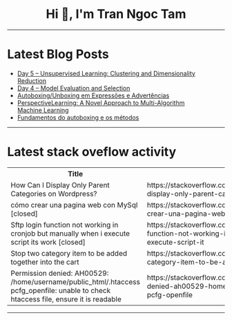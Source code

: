 <h1 align="center">Hi 👋, I'm Tran Ngoc Tam</h1>

---

# Latest Blog Posts 
<!-- BLOG-POST-LIST:START -->
- [Day 5 – Unsupervised Learning: Clustering and Dimensionality Reduction](https://dev.to/ahammadmejbah/day-5-unsupervised-learning-clustering-and-dimensionality-reduction-3ikh)
- [Day 4 – Model Evaluation and Selection](https://dev.to/ahammadmejbah/day-4-model-evaluation-and-selection-4kdo)
- [Autoboxing/Unboxing em Expressões e Advertências](https://dev.to/javaparainiciantes/autoboxingunboxing-em-expressoes-e-advertencias-4mnf)
- [PerspectiveLearning: A Novel Approach to Multi-Algorithm Machine Learning](https://dev.to/saipavanvelidandla/perspectivelearning-a-novel-approach-to-multi-algorithm-machine-learning-d42)
- [Fundamentos do autoboxing e os métodos](https://dev.to/javaparainiciantes/fundamentos-do-autoboxing-e-os-metodos-4pb8)
<!-- BLOG-POST-LIST:END -->

---

# Latest stack oveflow activity
<table>
  <tr><th>Title</th><th>Link</th></tr>
  <!-- STACKOVERFLOW:START --><tr><td>How Can I Display Only Parent Categories on Wordpress?</td><td>https://stackoverflow.com/questions/79260018/how-can-i-display-only-parent-categories-on-wordpress</td></tr><tr><td>cómo crear una pagina web con MySql [closed]</td><td>https://stackoverflow.com/questions/79259757/c%c3%b3mo-crear-una-pagina-web-con-mysql</td></tr><tr><td>Sftp login function not working in cronjob but manually when i execute script its work [closed]</td><td>https://stackoverflow.com/questions/79259687/sftp-login-function-not-working-in-cronjob-but-manually-when-i-execute-script-it</td></tr><tr><td>Stop two category item to be added together into the cart</td><td>https://stackoverflow.com/questions/79259670/stop-two-category-item-to-be-added-together-into-the-cart</td></tr><tr><td>Permission denied: AH00529: /home/username/public_html/.htaccess pcfg_openfile: unable to check htaccess file, ensure it is readable</td><td>https://stackoverflow.com/questions/79259564/permission-denied-ah00529-home-username-public-html-htaccess-pcfg-openfile</td></tr><!-- STACKOVERFLOW:END -->
</table>

---



